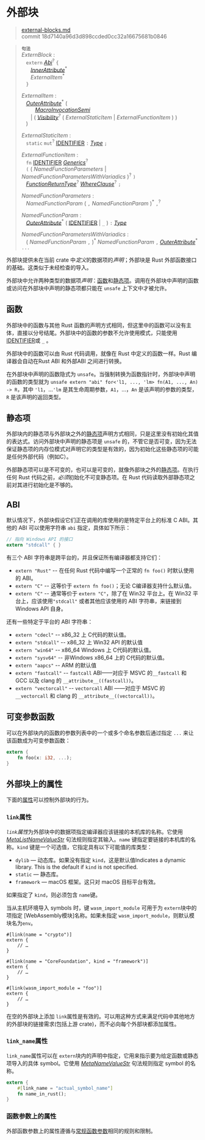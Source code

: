 # 外部块

>[external-blocks.md](https://github.com/rust-lang/reference/blob/master/src/items/external-blocks.md)\
>commit 18d7140a96d3d898ccded0cc32a16675681b0846

> **<sup>句法</sup>**\
> _ExternBlock_ :\
> &nbsp;&nbsp; `extern` [_Abi_]<sup>?</sup> `{`\
> &nbsp;&nbsp; &nbsp;&nbsp; [_InnerAttribute_]<sup>\*</sup>\
> &nbsp;&nbsp; &nbsp;&nbsp; _ExternalItem_<sup>\*</sup>\
> &nbsp;&nbsp; `}`
>
> _ExternalItem_ :\
> &nbsp;&nbsp; [_OuterAttribute_]<sup>\*</sup> (\
> &nbsp;&nbsp; &nbsp;&nbsp; &nbsp;&nbsp; [_MacroInvocationSemi_]\
> &nbsp;&nbsp; &nbsp;&nbsp; | ( [_Visibility_]<sup>?</sup> ( _ExternalStaticItem_ | _ExternalFunctionItem_ ) )\
> &nbsp;&nbsp; )
>
> _ExternalStaticItem_ :\
> &nbsp;&nbsp; `static` `mut`<sup>?</sup> [IDENTIFIER] `:` [_Type_] `;`
>
> _ExternalFunctionItem_ :\
> &nbsp;&nbsp; `fn` [IDENTIFIER]&nbsp;[_Generics_]<sup>?</sup>\
> &nbsp;&nbsp; `(` ( _NamedFunctionParameters_ | _NamedFunctionParametersWithVariadics_ )<sup>?</sup> `)`\
> &nbsp;&nbsp; [_FunctionReturnType_]<sup>?</sup> [_WhereClause_]<sup>?</sup> `;`
>
> _NamedFunctionParameters_ :\
> &nbsp;&nbsp; _NamedFunctionParam_ ( `,` _NamedFunctionParam_ )<sup>\*</sup> `,`<sup>?</sup>
>
> _NamedFunctionParam_ :\
> &nbsp;&nbsp; [_OuterAttribute_]<sup>\*</sup> ( [IDENTIFIER] | `_` ) `:` [_Type_]
>
> _NamedFunctionParametersWithVariadics_ :\
> &nbsp;&nbsp; ( _NamedFunctionParam_ `,` )<sup>\*</sup> _NamedFunctionParam_ `,` [_OuterAttribute_]<sup>\*</sup> `...`

外部块提供未在当前 crate 中*定义*的数据项的*声明*；外部块是 Rust 外部函数接口的基础。这类似于未经检查的导入。

外部块中允许两种类型的数据项*声明*：[函数]和[静态项]。调用在外部块中声明的函数或访问在外部块中声明的静态项都只能在 `unsafe` 上下文中才被允许。

## 函数

外部块中的函数与其他 Rust 函数的声明方式相同，但这里中的函数可以没有主体，直接以分号结尾。外部块中的函数的参数不允许使用模式，只能使用[IDENTIFIER]或 `_` 。

外部块中的函数可以由 Rust 代码调用，就像在 Rust 中定义的函数一样。Rust 编译器会自动在Rust ABI 和外部ABI 之间进行转换。

在外部块中声明的函数隐式为 `unsafe`。当强制转换为函数指针时，外部块中声明的函数的类型就为 `unsafe extern "abi" for<'l1, ..., 'lm> fn(A1, ..., An) -> R`，其中 `'l1`，…`'lm` 是其生命周期参数，`A1`，…，`An` 是该声明的参数的类型，`R` 是该声明的返回类型。

## 静态项

外部块内的静态项与外部块之外的[静态项]声明方式相同，只是这里没有初始化其值的表达式。访问外部块中声明的静态项是 `unsafe` 的，不管它是否可变，因为无法保证静态项的内存位模式对声明它的类型是有效的，因为初始化这些静态项的可能是任何外部代码（例如C）。

外部静态项可以是不可变的，也可以是可变的，就像外部块之外的[静态项]。在执行任何 Rust 代码之前，*必须*初始化不可变静态项。在 Rust 代码读取外部静态项之前对其进行初始化是不够的。

## ABI

默认情况下，外部块假设它们正在调用的库使用的是特定平台上的标准 C ABI。其他的 ABI 可以使用字符串 `abi` 指定，具体如下所示：

```rust
// 指向 Windows API 的接口
extern "stdcall" { }
```

有三个 ABI 字符串是跨平台的，并且保证所有编译器都支持它们：

* `extern "Rust"` -- 在任何 Rust 代码中编写一个正常的 `fn foo()` 时默认使用的 ABI。
 * `extern "C"` -- 这等价于 `extern fn foo()`；无论 C编译器支持什么默认值<!--whatever the default your C compiler supports. NeedRecheck-->。
* `extern "C"` -- 通常等价于 `extern "C"`，除了在 Win32 平台上。在 Win32 平台上，应该使用`"stdcall"` 或者其他应该使用的 ABI 字符串，来链接到 Windows API 自身。

还有一些特定于平台的 ABI 字符串：

* `extern "cdecl"` -- x86\_32 上 C代码的默认值。
* `extern "stdcall"` -- x86\_32 上 Win32 API 的默认值 
* `extern "win64"` -- x86\_64 Windows 上 C代码的默认值。
* `extern "sysv64"` -- 非Windows x86\_64 上的 C代码的默认值。
* `extern "aapcs"` -- ARM 的默认值
* `extern "fastcall"` -- `fastcall` ABI——对应于 MSVC 的`__fastcall` 和 GCC 以及 clang 的 `__attribute__((fastcall))`。
* `extern "vectorcall"` -- `vectorcall` ABI ——对应于 MSVC 的 `__vectorcall` 和 clang 的 `__attribute__((vectorcall))`。

## 可变参数函数

可以在外部块内的函数的参数列表中的一个或多个命名参数后通过指定 `...` 来让该函数成为可变参数函数：

```rust
extern {
    fn foo(x: i32, ...);
}
```

## 外部块上的属性

下面的[属性]可以控制外部块的行为。

### `link`属性

*`link`属性*为外部块中的数据项指定编译器应该链接的本机库的名称。它使用 [_MetaListNameValueStr_] 句法规则指定其输入。`name` 键指定要链接的本机库的名称。`kind` 键是一个可选值，它指定具有以下可能值的库类型：

- `dylib` — 动态库。如果没有指定 `kind`，这是默认值Indicates a dynamic library. This is the default if `kind` is not specified.
- `static` — 静态库。
- `framework` —  macOS 框架。这只对 macOS 目标平台有效。

如果指定了 `kind`，则必须包含 `name`键。

当从主机环境导入 symbols 时，键 `wasm_import_module` 可用于为 `extern`块中的项指定 [WebAssembly模块]名称。如果未指定 `wasm_import_module`，则默认模块名为`env`。

<!-- ignore: requires extern linking -->
```rust,ignore
#[link(name = "crypto")]
extern {
    // …
}

#[link(name = "CoreFoundation", kind = "framework")]
extern {
    // …
}

#[link(wasm_import_module = "foo")]
extern {
    // …
}
```

在空的外部块上添加 `link`属性是有效的。可以用这种方式来满足代码中其他地方的外部块的链接需求(包括上游 crate)，而不必向每个外部块都添加属性。

### `link_name`属性

`link_name`属性可以在 `extern`块内的声明中指定，它用来指示要为给定函数或静态项导入的具体 symbol。它使用 [_MetaNameValueStr_] 句法规则指定 symbol 的名称。

```rust
extern {
    #[link_name = "actual_symbol_name"]
    fn name_in_rust();
}
```

### 函数参数上的属性

外部函数参数上的属性遵循与[常规函数参数]相同的规则和限制。

[IDENTIFIER]: ../identifiers.md
[WebAssembly module]: https://webassembly.github.io/spec/core/syntax/modules.html
[函数]: functions.md
[静态项]: static-items.md
[_Abi_]: functions.md
[_FunctionReturnType_]: functions.md
[_Generics_]: generics.md
[_InnerAttribute_]: ../attributes.md
[_MacroInvocationSemi_]: ../macros.md#宏调用
[_MetaListNameValueStr_]: ../attributes.md#元项属性句法
[_MetaNameValueStr_]: ../attributes.md#元项属性句法
[_OuterAttribute_]: ../attributes.md
[_Type_]: ../types.md#type-expressions
[_Visibility_]: ../visibility-and-privacy.md
[_WhereClause_]: generics.md#where子句
[属性]: ../attributes.md
[常规函数参数]: functions.md#函数参数上的属性
